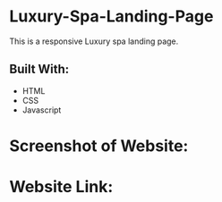 # Luxury-Spa-Landing-Page
This is a responsive Luxury spa landing page.

## Built With:
* HTML
* CSS
* Javascript

# Screenshot of Website:

# Website Link:
